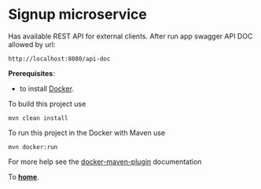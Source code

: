 Signup microservice
===========================
Has available REST API for external clients.
After run app swagger API DOC allowed by  url:

    http://localhost:8080/api-doc

**Prerequisites**:

 - to install [Docker](https://docs.docker.com/).

To build this project use

    mvn clean install

To run this project in the Docker with Maven use

    mvn docker:run

For more help see the [docker-maven-plugin](https://github.com/fabric8io/docker-maven-plugin) documentation

To [**home**](../README.md).
